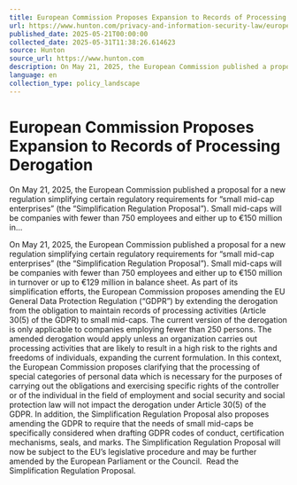 ```yaml
---
title: European Commission Proposes Expansion to Records of Processing Derogation
url: https://www.hunton.com/privacy-and-information-security-law/european-commission-proposes-expansion-to-records-of-processing-derogation
published_date: 2025-05-21T00:00:00
collected_date: 2025-05-31T11:38:26.614623
source: Hunton
source_url: https://www.hunton.com
description: On May 21, 2025, the European Commission published a proposal for a new regulation simplifying certain regulatory requirements for “small mid-cap enterprises” (the “Simplification Regulation Proposal”). Small mid-caps will be companies with fewer than 750 employees and either up to €150 million in...
language: en
collection_type: policy_landscape
---
```


# European Commission Proposes Expansion to Records of Processing Derogation

On May 21, 2025, the European Commission published a proposal for a new regulation simplifying certain regulatory requirements for “small mid-cap enterprises” (the “Simplification Regulation Proposal”). Small mid-caps will be companies with fewer than 750 employees and either up to €150 million in...

On May 21, 2025, the European Commission published a proposal for a new regulation simplifying certain regulatory requirements for “small mid-cap enterprises” (the “Simplification Regulation Proposal”). Small mid-caps will be companies with fewer than 750 employees and either up to €150 million in turnover or up to €129 million in balance sheet. 
 As part of its simplification efforts, the European Commission proposes amending the EU General Data Protection Regulation (“GDPR”) by extending the derogation from the obligation to maintain records of processing activities (Article 30(5) of the GDPR) to small mid-caps. The current version of the derogation is only applicable to companies employing fewer than 250 persons. 
 The amended derogation would apply unless an organization carries out processing activities that are likely to result in a high risk to the rights and freedoms of individuals, expanding the current formulation. In this context, the European Commission proposes clarifying that the processing of special categories of personal data which is necessary for the purposes of carrying out the obligations and exercising specific rights of the controller or of the individual in the field of employment and social security and social protection law will not impact the derogation under Article 30(5) of the GDPR. 
 In addition, the Simplification Regulation Proposal also proposes amending the GDPR to require that the needs of small mid-caps be specifically considered when drafting GDPR codes of conduct, certification mechanisms, seals, and marks. 
 The Simplification Regulation Proposal will now be subject to the EU’s legislative procedure and may be further amended by the European Parliament or the Council.  
 Read the Simplification Regulation Proposal.